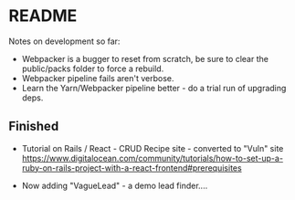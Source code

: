# README

Notes on development so far:

* Webpacker is a bugger to reset from scratch, be sure to clear the public/packs folder to force a rebuild.
* Webpacker pipeline fails aren't verbose.
* Learn the Yarn/Webpacker pipeline better - do a trial run of upgrading deps.

## Finished

* Tutorial on Rails / React - CRUD Recipe site - converted to "Vuln" site
https://www.digitalocean.com/community/tutorials/how-to-set-up-a-ruby-on-rails-project-with-a-react-frontend#prerequisites

* Now adding "VagueLead" - a demo lead finder....
